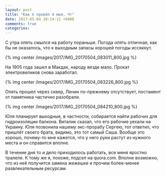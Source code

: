 ```yaml
---
layout: post
title: "Как я провёл 4 мая, Чт"
date: 2017-05-04 10:14:12 +0400
comments: true
categories: 
---
```

С утра опять смылся на работу пораньше. Погода опять отличная, как бы не оказалось, что к выходным запасы хорошей погоды иссякнут.

{% img center /images/2017/IMG_20170504_083011_800.jpg %}

На 1905 года зашел в Макдак, народу везде мало. Прокат электровеликов снова заработал. 

{% img center /images/2017/IMG_20170504_083226_800.jpg %}

Опять прошел через сквер, Ленин по-прежнему отсутствует, постамент от памятника частично разобрали.

{% img center /images/2017/IMG_20170504_084210_800.jpg %}

Юля планирует выходные, в частности, собирается найти рабочих для гидроизоляции балкона. Виталик сказал, что его рабочие уехали на Украину. Юля позвонила нашему экс-прорабу Сергею, тот ответил, что пришлёт своего брата, видимо, это тот самый Саша. Вообще это хорошо, почему-то мне кажется, что у него руки растут из нужного места и он справится вполне.

В течение дня то и дело приходилось работать, все меня яростно тралеле. К тому же я, похоже, подсел на quora.com. Вполне возможно, что из неё получится замена жежешке и прочим более-менее развлекательным ресурсам.